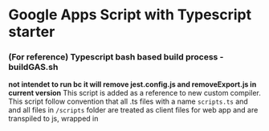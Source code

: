# Google Apps Script with Typescript starter

### (For reference) Typescript bash based build process - buildGAS.sh
**not intendet to run bc it will remove jest.config.js and removeExport.js in current version**
This script is added as a reference to new custom compiler.
This script follow convention that all .ts files with a name `scripts.ts` and and all files in `/scripts` folder are treated as client files for web app and are transpiled to js, wrapped in <script> tags and changed to `.html`, while all others: files in top folder and files in `server/` folder are treated as backend files and are transpiled to `.js`. (After `clasp push` those files appear in GAS editor as `.gs` files)
Note: `//:::` string is used as replacement of empty lines to block `tsc` from removing them. This workaround with prettier produces output code as sililar as possible to input source files

Sidenote: `clasp` allows to work with `.ts` files for backend but it uses transpilation without any control ( through internal ts2gas package) and output is formatted differently ( no blank lines, 4 spaces indendation)

### Requirments
Clasp is a tool to push script files to GAS.
Install `clasp` globally as recommended 
```
npm install -g clasp
```

Change scriptId in `.clasp.json` to your script
